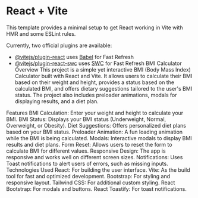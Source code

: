 # React + Vite

This template provides a minimal setup to get React working in Vite with HMR and some ESLint rules.

Currently, two official plugins are available:

- [@vitejs/plugin-react](https://github.com/vitejs/vite-plugin-react/blob/main/packages/plugin-react/README.md) uses [Babel](https://babeljs.io/) for Fast Refresh
- [@vitejs/plugin-react-swc](https://github.com/vitejs/vite-plugin-react-swc) uses [SWC](https://swc.rs/) for Fast Refresh
BMI Calculator
Overview
This project is a simple yet interactive BMI (Body Mass Index) Calculator built with React and Vite. It allows users to calculate their BMI based on their weight and height, provides a status based on the calculated BMI, and offers dietary suggestions tailored to the user's BMI status. The project also includes preloader animations, modals for displaying results, and a diet plan.

Features
BMI Calculation: Enter your weight and height to calculate your BMI.
BMI Status: Displays your BMI status (Underweight, Normal, Overweight, or Obesity).
Diet Suggestions: Offers personalized diet plans based on your BMI status.
Preloader Animation: A fun loading animation while the BMI is being calculated.
Modals: Interactive modals to display BMI results and diet plans.
Form Reset: Allows users to reset the form to calculate BMI for different values.
Responsive Design: The app is responsive and works well on different screen sizes.
Notifications: Uses Toast notifications to alert users of errors, such as missing inputs.
Technologies Used
React: For building the user interface.
Vite: As the build tool for fast and optimized development.
Bootstrap: For styling and responsive layout.
Tailwind CSS: For additional custom styling.
React Bootstrap: For modals and buttons.
React Toastify: For toast notifications.
